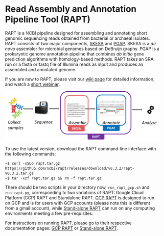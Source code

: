 # Read Assembly and Annotation Pipeline Tool (RAPT)

RAPT is a NCBI pipeline designed for assembling and annotating short genomic sequencing reads obtained from bacterial or archaeal isolates. RAPT consists of two major components, [SKESA](https://github.com/ncbi/SKESA) and [PGAP](https://github.com/ncbi/pgap). SKESA is a *de novo* assembler for microbial genomes based on DeBruijn graphs. PGAP is a prokaryotic genome annotation pipeline that combines *ab initio* gene prediction algorithms with homology-based methods. RAPT takes an SRA run or a fasta or fastq file of Illumina reads as input and produces an assembled and annotated genome. 

If you are new to RAPT, please visit our [wiki page](https://github.com/ncbi/rapt/wiki) for detailed information, and watch a [short webinar](https://www.youtube.com/watch?v=7trM1pKAVXQ).

![RAPT](RAPT_context4.png)

To use the latest version, download the RAPT command-line interface with the following commands:
```
~$ curl -sSLo rapt.tar.gz https://github.com/ncbi/rapt/releases/download/v0.3.2/rapt-v0.3.2.tar.gz
~$ tar -xzf rapt.tar.gz && rm -f rapt.tar.gz
```


There should be two scripts in your directory now, `run_rapt_gcp.sh` and `run_rapt.py`, corresponding to two variations of RAPT:  Google Cloud Platform (GCP) RAPT and Standalone RAPT. [GCP RAPT](https://github.com/ncbi/rapt/wiki/GCP%20RAPT%20In-depth%20Documentation%20and%20Examples) is designed to run on GCP and is for users with GCP accounts (please note this is different from a gmail account), while [Stand-alone RAPT](https://github.com/ncbi/rapt/wiki/Standalone%20RAPT%20In-depth%20Documentation%20and%20Recommendations) can run on any computing environments meeting a few pre-requisites.

For instructions on running RAPT, please go to their respective documentation pages: [GCP RAPT](https://github.com/ncbi/rapt/wiki/GCP%20RAPT%20In-depth%20Documentation%20and%20Examples) or [Stand-alone RAPT](https://github.com/ncbi/rapt/wiki/Standalone%20RAPT%20In-depth%20Documentation%20and%20Recommendations).
